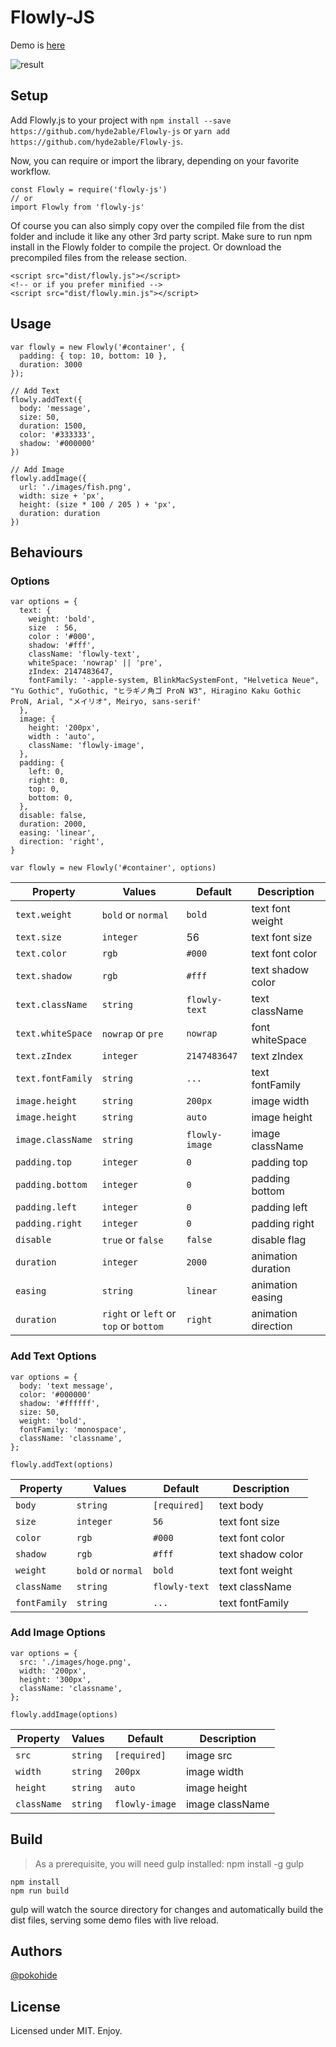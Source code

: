 # Flowly-JS

Demo is [here](https://hyde2able.github.io/Flowly-js/)

![result](https://github.com/hyde2able/Flowly-js/blob/media/flowly-js.gif)

## Setup

Add Flowly.js to your project with `npm install --save https://github.com/hyde2able/Flowly-js` or `yarn add https://github.com/hyde2able/Flowly-js`.

Now, you can require or import the library, depending on your favorite workflow.

```
const Flowly = require('flowly-js')
// or
import Flowly from 'flowly-js'
```

Of course you can also simply copy over the compiled file from the dist folder and include it like any other 3rd party script.
Make sure to run npm install in the Flowly folder to compile the project.
Or download the precompiled files from the release section.

```
<script src="dist/flowly.js"></script>
<!-- or if you prefer minified -->
<script src="dist/flowly.min.js"></script>
```

## Usage

```
var flowly = new Flowly('#container', {
  padding: { top: 10, bottom: 10 },
  duration: 3000
});

// Add Text
flowly.addText({
  body: 'message',
  size: 50,
  duration: 1500,
  color: '#333333',
  shadow: '#000000'
})

// Add Image
flowly.addImage({
  url: './images/fish.png',
  width: size + 'px',
  height: (size * 100 / 205 ) + 'px',
  duration: duration
})
```

## Behaviours

### Options

```
var options = {
  text: {
    weight: 'bold',
    size  : 56,
    color : '#000',
    shadow: '#fff',
    className: 'flowly-text',
    whiteSpace: 'nowrap' || 'pre',
    zIndex: 2147483647,
    fontFamily: '-apple-system, BlinkMacSystemFont, "Helvetica Neue", "Yu Gothic", YuGothic, "ヒラギノ角ゴ ProN W3", Hiragino Kaku Gothic ProN, Arial, "メイリオ", Meiryo, sans-serif'
  },
  image: {
    height: '200px',
    width : 'auto',
    className: 'flowly-image',
  },
  padding: {
    left: 0,
    right: 0,
    top: 0,
    bottom: 0,
  },
  disable: false,
  duration: 2000,
  easing: 'linear',
  direction: 'right',
}

var flowly = new Flowly('#container', options)
```

| Property           | Values              | Default       | Description        |
| ------------------ | ------------------- | ------------- | ------------------ |
| `text.weight`      | `bold` or `normal`  | `bold`        | text font weight   |
| `text.size`        | `integer`           | 56            | text font size     |
| `text.color`       | `rgb`               | `#000`        | text font color    |
| `text.shadow`      | `rgb`               | `#fff`        | text shadow color  |
| `text.className`   | `string`            | `flowly-text` | text className     |
| `text.whiteSpace`  | `nowrap` or `pre`   | `nowrap`      | font whiteSpace    |
| `text.zIndex`      | `integer`           | `2147483647`  | text zIndex        |
| `text.fontFamily`  | `string`            | `...`         | text fontFamily    |
| `image.height`     | `string`            | `200px`       | image width        |
| `image.height`     | `string`            | `auto`        | image height       |
| `image.className`  | `string`            | `flowly-image`| image className    |
| `padding.top`      | `integer`           | `0`           | padding top        |
| `padding.bottom`   | `integer`           | `0`           | padding bottom     |
| `padding.left`     | `integer`           | `0`           | padding left       |
| `padding.right`    | `integer`           | `0`           | padding right      |
| `disable`          | `true` or `false`   | `false`       | disable flag       |
| `duration`         | `integer`           | `2000`        | animation duration |
| `easing`           | `string`            | `linear`      | animation easing   |
| `duration`         | `right` or `left` or `top` or `bottom` | `right`       | animation direction|


### Add Text Options

```
var options = {
  body: 'text message',
  color: '#000000'
  shadow: '#ffffff',
  size: 50,
  weight: 'bold',
  fontFamily: 'monospace',
  className: 'classname',
};

flowly.addText(options)
```

| Property           | Values              | Default       | Description        |
| ------------------ | ------------------- | ------------- | ------------------ |
| `body`             | `string`            | `[required]`  | text body          |
| `size`             | `integer`           | `56`          | text font size     |
| `color`            | `rgb`               | `#000`        | text font color    |
| `shadow`           | `rgb`               | `#fff`        | text shadow color  |
| `weight`           | `bold` or `normal`  | `bold`        | text font weight   |
| `className`        | `string`            | `flowly-text` | text className     |
| `fontFamily`       | `string`            | `...`         | text fontFamily    |

### Add Image Options

```
var options = {
  src: './images/hoge.png',
  width: '200px',
  height: '300px',
  className: 'classname',
};

flowly.addImage(options)
```

| Property           | Values              | Default        | Description        |
| ------------------ | ------------------- | -------------- | ------------------ |
| `src`              | `string`            | `[required]`   | image src          |
| `width`            | `string`            | `200px`        | image width        |
| `height`           | `string`            | `auto`         | image height       |
| `className`        | `string`            | `flowly-image` | image className    |

## Build

> As a prerequisite, you will need gulp installed: npm install -g gulp

```
npm install
npm run build
```

gulp will watch the source directory for changes and automatically build the dist files, serving some demo files with live reload.

## Authors

[@pokohide](https://github.com/hyde2able)

## License

Licensed under MIT. Enjoy.
